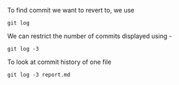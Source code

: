 To find commit we want to revert to, we use
``````
git log
``````

We can restrict the number of commits displayed using -
``````
git log -3
``````
To look at commit history of one file
``````
git log -3 report.md
